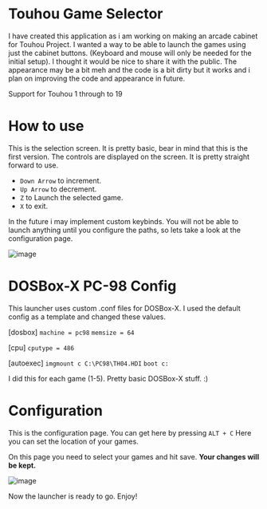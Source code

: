 # Touhou Game Selector

I have created this application as i am working on making an arcade cabinet for Touhou Project. I wanted a way to be able to launch the games using just the cabinet buttons. 
(Keyboard and mouse will only be needed for the initial setup). I thought it would be nice to share it with the public. The appearance may be a bit meh and the code is a bit dirty but it works and i plan on improving the code and appearance in future.

Support for Touhou 1 through to 19

# How to use
This is the selection screen. It is pretty basic, bear in mind that this is the first version. The controls are displayed on the screen. It is pretty straight forward to use.

- `Down Arrow` to increment. 
- `Up Arrow` to decrement. 
- `Z` to Launch the selected game. 
- `X` to exit. 

In the future i may implement custom keybinds. 
You will not be able to launch anything until you configure the paths, so lets take a look at the configuration page.

![image](https://github.com/user-attachments/assets/d609a398-fda5-45f8-826b-69b8ec1a6142)

# DOSBox-X PC-98 Config
This launcher uses custom .conf files for DOSBox-X. I used the default config as a template and changed these values.


[dosbox]
`machine = pc98`
`memsize = 64`

[cpu]
`cputype = 486`

[autoexec]
`imgmount c C:\PC98\TH04.HDI`
`boot c:`

I did this for each game (1-5). 
Pretty basic DOSBox-X stuff. :)

# Configuration
This is the configuration page. You can get here by pressing `ALT + C` Here you can set the location of your games. 

On this page you need to select your games and hit save. **Your changes will be kept.**

![image](https://github.com/user-attachments/assets/0a98a164-6ffd-4e28-81e3-3ca5b6a7e74d)



Now the launcher is ready to go. Enjoy!
